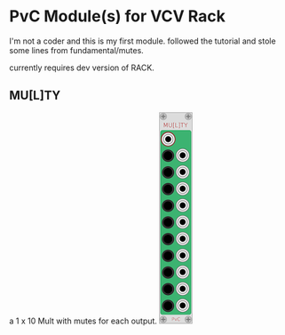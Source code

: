 
# PvC Module(s) for VCV Rack

I'm not a coder and this is my first module.
followed the tutorial and stole some lines from fundamental/mutes.

currently requires dev version of RACK.

## MU[L]TY
 a 1 x 10 Mult with mutes for each output.
![Multy](/images/Multy.PNG?raw=true "Multy")




